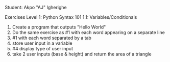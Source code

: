 Student: Akpo "AJ" Igherighe

Exercises
Level 1: Python Syntax 101
1.1: Variables/Conditionals

1. Create a program that outputs "Hello World"
2. Do the same exercise as #1 with each word appearing on a separate line
3. #1 with each word separated by a tab
4. store user input in a variable
5. #4 display type of user input
6. take 2 user inputs (base & height) and return the area of a triangle